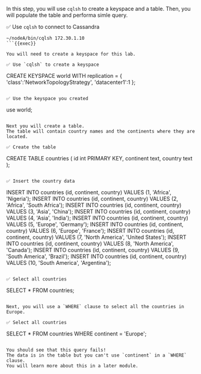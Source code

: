 In this step, you will use `cqlsh` to create a keyspace and a table.
Then, you will populate the table and performa simle query.

✅ Use `cqlsh` to connect to Cassandra
```
~/nodeA/bin/cqlsh 172.30.1.10
```{{exec}}

You will need to create a keyspace for this lab.

✅ Use `cqlsh` to create a keyspace
```
CREATE KEYSPACE world WITH replication = {
  'class':'NetworkTopologyStrategy',
  'datacenter1':1
};
```{{exec}}

✅ Use the keyspace you created
```
use world;
```{{exec}}

Next you will create a table.
The table will contain country names and the continents where they are located.

✅ Create the table
```
CREATE TABLE countries (
  id int PRIMARY KEY,
  continent text,
  country text
);
```{{exec}}

✅ Insert the country data
```
INSERT INTO countries (id, continent, country) VALUES (1, 'Africa', 'Nigeria');
INSERT INTO countries (id, continent, country) VALUES (2, 'Africa', 'South Africa');
INSERT INTO countries (id, continent, country) VALUES (3, 'Asia', 'China');
INSERT INTO countries (id, continent, country) VALUES (4, 'Asia', 'India');
INSERT INTO countries (id, continent, country) VALUES (5, 'Europe', 'Germany');
INSERT INTO countries (id, continent, country) VALUES (6, 'Europe', 'France');
INSERT INTO countries (id, continent, country) VALUES (7, 'North America', 'United States');
INSERT INTO countries (id, continent, country) VALUES (8, 'North America', 'Canada');
INSERT INTO countries (id, continent, country) VALUES (9, 'South America', 'Brazil');
INSERT INTO countries (id, continent, country) VALUES (10, 'South America', 'Argentina');
```{{exec}}

✅ Select all countries
```
SELECT * FROM countries;
```{{exec}}

Next, you will use a `WHERE` clause to select all the countries in Europe.

✅ Select all countries
```
SELECT * FROM countries WHERE continent = 'Europe';
```{{exec}}

You should see that this query fails!
The data is in the table but you can't use `continent` in a `WHERE` clause.
You will learn more about this in a later module.